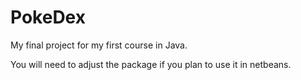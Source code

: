 # PokeDex
My final project for my first course in Java.

You will need to adjust the package if you plan to use it in netbeans.

